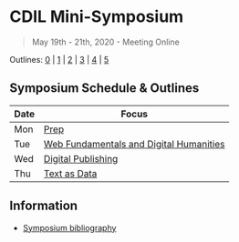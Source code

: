 # CDIL Mini-Symposium

> May 19th - 21th, 2020 - Meeting Online

Outlines: [0](day-0.md) | [1](day-1.md) | [2](day-2.md) | [3](day-3.md) | [4](day-4.md) | [5](day-5.md)

## Symposium Schedule & Outlines

| Date | Focus |
| --- | --- |
| Mon | [Prep](day-0.md) |
| Tue | [Web Fundamentals and Digital Humanities](day-1.md) |
| Wed | [Digital Publishing](day-2.md) |
| Thu | [Text as Data](day-3.md) |

## Information

- [Symposium bibliography](symposium-bibliography.md)
